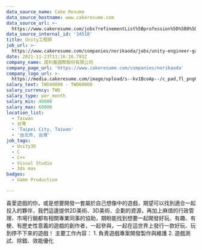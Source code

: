 ```yaml
---
data_source_name: Cake Resume
data_source_hostname: www.cakeresume.com
data_source_url: >-
  https://www.cakeresume.com/jobs?refinementList%5Bprofession%5D%5B0%5D=game-production&range%5Bsalary_range%5D%5Bmin%5D=1000000
data_source_internal_id: '34518'
title: Unity工程師
job_url: >-
  https://www.cakeresume.com/companies/norikaoda/jobs/unity-engineer-game-programmer
date: 2021-11-23T11:16:16.791Z
company_name: 諾利嘉國際股份有限公司
company_page_url: 'https://www.cakeresume.com/companies/norikaoda'
company_logo_url: >-
  https://media.cakeresume.com/image/upload/s--kv1BcoAp--/c_pad,fl_png8,h_200,w_200/v1637656114/qys7d4biiqnblj14htvq.png
salary_text: TWD40000 - TWD60000
salary_currency: TWD
salary_type: per_month
salary_min: 40000
salary_max: 60000
location_list:
  - Taiwan
  - 台灣
  - 'Taipei City, Taiwan'
  - '台北市, 台灣'
job_tags:
  - Unity3D
  - C
  - C++
  - Visual Studio
  - 3ds max
badges:
  - Game Production

---
```


喜愛遊戲的你，或是想要開發一套屬於自己想像中的遊戲，期望可以找到適合一起投入的夥伴，我們這邊提供2D美術、3D美術、企劃的資源，再加上麻煩的行政管理、市場行銷都有相關專業同事的協助，期盼能找到想要一起開發好玩、有趣、有梗、有歷史性意義的遊戲的創作者，一起參與，一起在這世界上發行一款好玩、玩到停不下來的遊戲！ 主要工作內容： 1. 負責遊戲專案開發製作與維護 2. 遊戲測試、除錯、效能優化